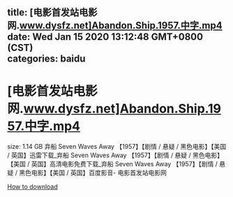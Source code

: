 
title: [电影首发站电影网.www.dysfz.net]Abandon.Ship.1957.中字.mp4
date: Wed Jan 15 2020 13:12:48 GMT+0800 (CST)    
categories: baidu
---

# [电影首发站电影网.www.dysfz.net]Abandon.Ship.1957.中字.mp4
size: 1.14 GB
 弃船 Seven Waves Away 【1957】【剧情 / 悬疑 / 黑色电影】【美国 / 英国】迅雷下载_弃船 Seven Waves Away 【1957】【剧情 / 悬疑 / 黑色电影】【美国 / 英国】高清电影免费下载_弃船 Seven Waves Away 【1957】【剧情 / 悬疑 / 黑色电影】【美国 / 英国】百度影音- 电影首发站电影网
 

[How to download](https://bpcam.bemobtrk.com/go/2ceec3aa-1ca2-46d6-b9ff-aaa5c184517c?jno=210)